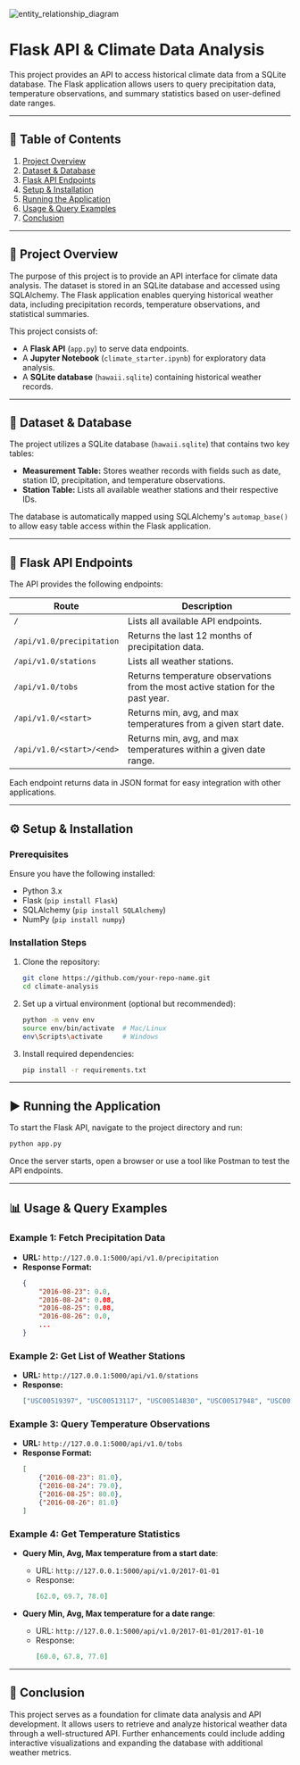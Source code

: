 
![entity_relationship_diagram](https://github.com/wanderfarther/sql-challenge/assets/132155105/58f7ae90-e02f-41e5-8455-8251f7876208)

# **Flask API & Climate Data Analysis**
This project provides an API to access historical climate data from a SQLite database. The Flask application allows users to query precipitation data, temperature observations, and summary statistics based on user-defined date ranges.

---

## **📌 Table of Contents**
1. [Project Overview](#project-overview)
2. [Dataset & Database](#dataset--database)
3. [Flask API Endpoints](#flask-api-endpoints)
4. [Setup & Installation](#setup--installation)
5. [Running the Application](#running-the-application)
6. [Usage & Query Examples](#usage--query-examples)
7. [Conclusion](#conclusion)

---

## **📖 Project Overview**
The purpose of this project is to provide an API interface for climate data analysis. The dataset is stored in an SQLite database and accessed using SQLAlchemy. The Flask application enables querying historical weather data, including precipitation records, temperature observations, and statistical summaries.

This project consists of:
- A **Flask API** (`app.py`) to serve data endpoints.
- A **Jupyter Notebook** (`climate_starter.ipynb`) for exploratory data analysis.
- A **SQLite database** (`hawaii.sqlite`) containing historical weather records.

---

## **📂 Dataset & Database**
The project utilizes a SQLite database (`hawaii.sqlite`) that contains two key tables:

- **Measurement Table:** Stores weather records with fields such as date, station ID, precipitation, and temperature observations.
- **Station Table:** Lists all available weather stations and their respective IDs.

The database is automatically mapped using SQLAlchemy's `automap_base()` to allow easy table access within the Flask application.

---

## **🚀 Flask API Endpoints**
The API provides the following endpoints:

| Route | Description |
|--------|-------------|
| `/` | Lists all available API endpoints. |
| `/api/v1.0/precipitation` | Returns the last 12 months of precipitation data. |
| `/api/v1.0/stations` | Lists all weather stations. |
| `/api/v1.0/tobs` | Returns temperature observations from the most active station for the past year. |
| `/api/v1.0/<start>` | Returns min, avg, and max temperatures from a given start date. |
| `/api/v1.0/<start>/<end>` | Returns min, avg, and max temperatures within a given date range. |

Each endpoint returns data in JSON format for easy integration with other applications.

---

## **⚙️ Setup & Installation**
### **Prerequisites**
Ensure you have the following installed:
- Python 3.x
- Flask (`pip install Flask`)
- SQLAlchemy (`pip install SQLAlchemy`)
- NumPy (`pip install numpy`)

### **Installation Steps**
1. Clone the repository:
   ```bash
   git clone https://github.com/your-repo-name.git
   cd climate-analysis
   ```

2. Set up a virtual environment (optional but recommended):
   ```bash
   python -m venv env
   source env/bin/activate  # Mac/Linux
   env\Scripts\activate     # Windows
   ```

3. Install required dependencies:
   ```bash
   pip install -r requirements.txt
   ```

---

## **▶️ Running the Application**
To start the Flask API, navigate to the project directory and run:

```bash
python app.py
```

Once the server starts, open a browser or use a tool like Postman to test the API endpoints.

---

## **📊 Usage & Query Examples**
### **Example 1: Fetch Precipitation Data**
- **URL:** `http://127.0.0.1:5000/api/v1.0/precipitation`
- **Response Format:**
  ```json
  {
      "2016-08-23": 0.0,
      "2016-08-24": 0.08,
      "2016-08-25": 0.08,
      "2016-08-26": 0.0,
      ...
  }
  ```

### **Example 2: Get List of Weather Stations**
- **URL:** `http://127.0.0.1:5000/api/v1.0/stations`
- **Response:**
  ```json
  ["USC00519397", "USC00513117", "USC00514830", "USC00517948", "USC00519523"]
  ```

### **Example 3: Query Temperature Observations**
- **URL:** `http://127.0.0.1:5000/api/v1.0/tobs`
- **Response Format:**
  ```json
  [
      {"2016-08-23": 81.0},
      {"2016-08-24": 79.0},
      {"2016-08-25": 80.0},
      {"2016-08-26": 81.0}
  ]
  ```

### **Example 4: Get Temperature Statistics**
- **Query Min, Avg, Max temperature from a start date**:
  - URL: `http://127.0.0.1:5000/api/v1.0/2017-01-01`
  - Response:
    ```json
    [62.0, 69.7, 78.0]
    ```

- **Query Min, Avg, Max temperature for a date range**:
  - URL: `http://127.0.0.1:5000/api/v1.0/2017-01-01/2017-01-10`
  - Response:
    ```json
    [60.0, 67.8, 77.0]
    ```

---

## **📌 Conclusion**
This project serves as a foundation for climate data analysis and API development. It allows users to retrieve and analyze historical weather data through a well-structured API. Further enhancements could include adding interactive visualizations and expanding the database with additional weather metrics.

